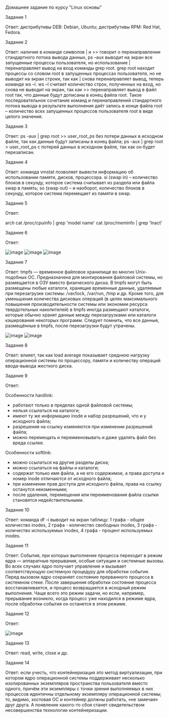 Домашнее задание по курсу "Linux основы"


Задание 1

Ответ: дистрибутивы DEB: Debian, Ubuntu; дистрибутивы RPM: Red Hat, Fedora.

Задание 2

Ответ: наличие в команде символов | и >> говорит о перенаправлении стандартного потока вывода данных, ps –aux выводит на экран все запущенные процессы пользователя, но использование | перенаправляет вывод на вход команды grep root. grep root находит процессы со словом root в запущенных процессах пользователя, но не выводит на экран строки, так как | снова перенаправляет вывод, теперь команде ws –l. ws –l считает количество строк, полученных на вход, но снова не выводит на экран, так как >> перенаправляет вывод в файл root так, что данные будут дописаны в конец файла root. Такое последовательное сочетание команд и перенаправлений стандартного потока вывода в результате выполнения даёт запись в конце файла root – количество всех запущенных процессов пользователя root в виде целого значения.

Задание 3

Ответ: ps -aux | grep root >> user_root_ps без потери данных в исходном файле, так как данные будут записаны в конец файла; ps -aux | grep root > user_root_ps с потерей данных в исходном файле, так как он будет перезаписан.

Задание 4

Ответ: команда vmstat позволяет вывести информацию об использовании памяти, дисков, процессора. 
si (swap in) – количество блоков в секунду, которое система считывает из раздела или файла swap в память;
so (swap out) – и наоборот, количество блоков в секунду, которое система перемещает из памяти в swap.

Задание 5

Ответ: 

arch
cat /proc/cpuinfo | grep 'model name'
cat /proc/meminfo | grep 'Inact'


Задание 6

Ответ:

![image](https://user-images.githubusercontent.com/101258126/169710098-0b56a767-b820-46dc-9b35-fd5f68351d56.png)
![image](https://user-images.githubusercontent.com/101258126/169710103-ce3753c9-317d-49b1-a55d-ee71c29eb97d.png)
![image](https://user-images.githubusercontent.com/101258126/169710109-b812f4d3-a1f8-4e50-b492-c41f77df3a41.png)

Задание 7

Ответ: tmpfs — временное файловое хранилище во многих Unix-подобных ОС. Предназначена для монтирования файловой системы, но размещается в ОЗУ вместо физического диска. В tmpfs могут быть размещены любые каталоги, хранящие временные данные, удаляемые при перезагрузке системы: /var/lock, /var/run, /tmp и др. Кроме того, для уменьшения количества дисковых операций (в целях максимального повышения производительности системы или экономии ресурса твердотельных накопителей) в tmpfs иногда размещают каталоги, которые обычно хранят данные между перезагрузками или каталоги кэширования некоторых программ. Следует помнить, что все данные, размещённые в tmpfs, после перезагрузки будут утрачены.

![image](https://user-images.githubusercontent.com/101258126/169710278-5b068128-e51f-402f-b578-45aa795df1fe.png)
![image](https://user-images.githubusercontent.com/101258126/169710283-726d7c1d-e7e5-4b2a-921e-7ef2a2e18f88.png)

Задание 8

Ответ: влияет, так как load average показывает среднюю нагрузку операционной системы по процессору, памяти и  количеству операций ввода-вывода жесткого диска.

Задание 9

Ответ:

Особенности hardlink:
- работают только в пределах одной файловой системы;
- нельзя ссылаться на каталоги;
- имеют ту же информацию inode и набор разрешений, что и у исходного файла;
- разрешения на ссылку изменяются при изменении разрешений файла;
- можно перемещать и переименовывать и даже удалять файл без вреда ссылке.

Особенности softlink:
- можно ссылаться на другие разделы диска;
- можно ссылаться на файлы и каталоги;
- содержат только имя файла, а не его содержимое, а права доступа и номер inode отличаются от исходного файла;
- при изменении прав доступа для исходного файла, права на ссылку останутся неизменными;
- после удаления, перемещения или переименования файла ссылки становятся недействительными.

Задание 10

Ответ: команда df -i выводит на экран таблицу: 1 графа - общее количество inodes, 2 графа - количество свободных inodes, 3 графа - количество используемых inodes, 4 графа - процент используемых inodes.

Задание 11

Ответ: События, при которых выполнение процесса переходит в режим ядра — аппаратные прерывания, особые ситуации и системные вызовы. Во всех случаях ядро получает управление и вызывает соответствующую системную процедуру для обработки события. Перед вызовом ядро сохраняет состояние прерванного процесса в системном стеке. После завершения обработки состояние процесса восстанавливается, и процесс возвращается в исходный режим выполнения. Чаще всего это режим задачи, но если, например, прерывание возникло, когда процесс уже находился в режиме ядра, после обработки события он останется в этом режиме.

Задание 12

Ответ:

![image](https://user-images.githubusercontent.com/101258126/167260738-00139ff1-ae07-4088-a401-ca84a14c83ce.png)


Задание 13

Ответ: read, write, close и др.

Задание 14

Ответ: если учесть, что контейнеризация это метод виртуализации, при котором ядро операционной системы поддерживает несколько изолированных экземпляров пространства пользователя вместо одного, причём эти экземпляры с точки зрения выполняемых в них процессов идентичны отдельному экземпляру операционной системы; то, видимо, хостовая ОС и контейнер должны работать, «не замечая» друг друга. А появление какого-то сбоя станет свидетельством несовершенства технологии контейнеризации.

